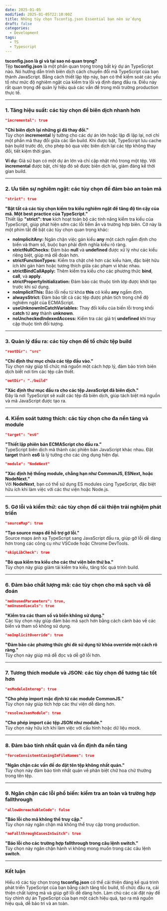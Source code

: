 ```yaml
---
date: 2025-01-05
modified: 2025-01-05T22:10:00Z
title: Những tùy chọn Tsconfig.json Essential bạn nên sử dụng
draft: false
categories:
  - Development
tags:
  - TS
  - Typescript
---
```


**tsconfig.json là gì và tại sao nó quan trọng?**  
Tệp **tsconfig.json** là một phần quan trọng trong bất kỳ dự án TypeScript nào. Nó hướng dẫn trình biên dịch cách chuyển đổi mã TypeScript của bạn thành JavaScript. Bằng cách thiết lập tệp này, bạn có thể kiểm soát các yếu tố như mức độ nghiêm ngặt của kiểm tra lỗi và định dạng đầu ra. Điều này rất quan trọng để quản lý hiệu quả các vấn đề trong môi trường production thực tế.

---

### **1. Tăng hiệu suất: các tùy chọn để biên dịch nhanh hơn**
```json
"incremental": true
```
**"Chỉ biên dịch lại những gì đã thay đổi."**  
Tùy chọn **incremental** lý tưởng cho các dự án lớn hoặc lặp đi lặp lại, nơi chỉ một phần mã thay đổi giữa các lần build. Khi được bật, TypeScript lưu cache bản build trước đó, cho phép bỏ qua việc biên dịch lại các tệp không thay đổi, tiết kiệm thời gian.

**Ví dụ:** Giả sử bạn có một dự án lớn và chỉ cập nhật nhỏ trong một tệp. Với **incremental** được bật, chỉ tệp đó sẽ được biên dịch lại, giảm đáng kể thời gian build.

---

### **2. Ưu tiên sự nghiêm ngặt: các tùy chọn để đảm bảo an toàn mã**
```json
"strict": true
```
**"Bật tất cả các tùy chọn kiểm tra kiểu nghiêm ngặt để tăng độ tin cậy của mã. Một best practice của TypeScript."**  
Thiết lập **"strict": true** kích hoạt toàn bộ các tính năng kiểm tra kiểu của TypeScript, giúp phát hiện sớm các lỗi tiềm ẩn và trường hợp biên. Cờ này là một phím tắt để bật các tùy chọn quan trọng khác:
- **noImplicitAny:** Ngăn chặn việc gán kiểu **any** một cách ngầm định cho biến và tham số, buộc bạn phải định nghĩa kiểu rõ ràng.
- **strictNullChecks:** Đảm bảo **null** và **undefined** được xử lý như các kiểu riêng biệt, giúp mã dễ đoán hơn.
- **strictFunctionTypes:** Kiểm tra chặt chẽ hơn các kiểu hàm, đặc biệt hữu ích khi gán hàm hoặc tương thích giữa các phạm vi khác nhau.
- **strictBindCallApply:** Thêm kiểm tra kiểu cho các phương thức **bind**, **call**, và **apply**.
- **strictPropertyInitialization:** Đảm bảo các thuộc tính lớp được khởi tạo trước khi sử dụng.
- **noImplicitThis:** Báo lỗi nếu từ khóa **this** có kiểu **any** ngầm định.
- **alwaysStrict:** Đảm bảo tất cả các tệp được phân tích trong chế độ nghiêm ngặt của ECMAScript.
- **useUnknownInCatchVariables:** Thay đổi kiểu của biến lỗi trong khối **catch** từ **any** thành **unknown**.
- **noUncheckedIndexedAccess:** Kiểm tra các giá trị **undefined** khi truy cập thuộc tính đối tượng.

---

### **3. Quản lý đầu ra: các tùy chọn để tổ chức tệp build**
```json
"rootDir": "src"
```
**"Chỉ định thư mục chứa các tệp đầu vào."**  
Tùy chọn này giúp tổ chức mã nguồn một cách hợp lý, đảm bảo trình biên dịch biết nơi tìm các tệp cần thiết.

```json
"outDir": "./build"
```
**"Xác định thư mục đầu ra cho các tệp JavaScript đã biên dịch."**  
Đây là nơi TypeScript sẽ xuất các tệp đã biên dịch, giúp tách biệt mã nguồn và mã JavaScript được tạo ra.

---

### **4. Kiểm soát tương thích: các tùy chọn cho đa nền tảng và module**
```json
"target": "es6"
```
**"Thiết lập phiên bản ECMAScript cho đầu ra."**  
TypeScript biên dịch mã thành các phiên bản JavaScript khác nhau. Đặt **target** thành **es6** là lý tưởng cho các ứng dụng hiện đại.

```json
"module": "NodeNext"
```
**"Xác định hệ thống module, chẳng hạn như CommonJS, ESNext, hoặc NodeNext."**  
Với **NodeNext**, bạn có thể sử dụng ES modules cùng TypeScript, đặc biệt hữu ích khi làm việc với các thư viện hoặc Node.js.

---

### **5. Gỡ lỗi và kiểm thử: các tùy chọn để cải thiện trải nghiệm phát triển**
```json
"sourceMap": true
```
**"Tạo source maps để hỗ trợ gỡ lỗi."**  
Source maps ánh xạ TypeScript sang JavaScript đầu ra, giúp gỡ lỗi dễ dàng hơn trong các công cụ như VSCode hoặc Chrome DevTools.

```json
"skipLibCheck": true
```
**"Bỏ qua kiểm tra kiểu cho các thư viện bên thứ ba."**  
Tùy chọn này giúp giảm tải kiểm tra kiểu, tăng tốc quá trình build.

---

### **6. Đảm bảo chất lượng mã: các tùy chọn cho mã sạch và dễ đoán**
```json
"noUnusedParameters": true,
"noUnusedLocals": true
```
**"Kiểm tra các tham số và biến không sử dụng."**  
Các tùy chọn này giúp đảm bảo mã sạch hơn bằng cách cảnh báo về các biến và tham số không sử dụng.

```json
"noImplicitOverride": true
```
**"Đảm bảo các phương thức ghi đè sử dụng từ khóa override một cách rõ ràng."**  
Tùy chọn này giúp mã dễ đọc và dễ gỡ lỗi hơn.

---

### **7. Tương thích module và JSON: các tùy chọn để tương tác tốt hơn**
```json
"esModuleInterop": true
```
**"Cho phép import mặc định từ các module CommonJS."**  
Tùy chọn này giúp tích hợp các thư viện dễ dàng hơn.

```json
"resolveJsonModule": true
```
**"Cho phép import các tệp JSON như module."**  
Tùy chọn này hữu ích khi làm việc với cấu hình hoặc dữ liệu mock.

---

### **8. Đảm bảo tính nhất quán và ổn định đa nền tảng**
```json
"forceConsistentCasingInFileNames": true
```
**"Ngăn chặn các vấn đề do đặt tên tệp không nhất quán."**  
Tùy chọn này đảm bảo tính nhất quán về phân biệt chữ hoa chữ thường trong tên tệp.

---

### **9. Ngăn chặn các lỗi phổ biến: kiểm tra an toàn và trường hợp fallthrough**
```json
"allowUnreachableCode": false
```
**"Báo lỗi cho mã không thể truy cập."**  
Tùy chọn này ngăn chặn mã không thể truy cập trong production.

```json
"noFallthroughCasesInSwitch": true
```
**"Báo lỗi cho các trường hợp fallthrough trong câu lệnh switch."**  
Tùy chọn này ngăn chặn hành vi không mong muốn trong các câu lệnh **switch**.

---

### **Kết luận**  
Hiểu rõ các tùy chọn trong **tsconfig.json** có thể cải thiện đáng kể quá trình phát triển TypeScript của bạn bằng cách tăng tốc build, tổ chức đầu ra, cải thiện chất lượng mã và giúp gỡ lỗi dễ dàng hơn. Làm chủ các cài đặt này để tùy chỉnh dự án TypeScript của bạn một cách hiệu quả, tạo ra mã nguồn hiệu quả, dễ bảo trì và an toàn.
